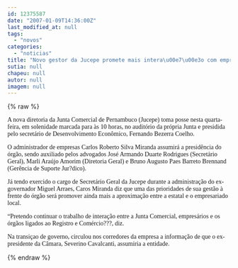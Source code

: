 ```yaml
---
id: 12375587
date: "2007-01-09T14:36:00Z"
last_modified_at: null
tags:
  - "novos"
categories:
  - "noticias"
title: "Novo gestor da Jucepe promete mais intera\u00e7\u00e3o com empresariado"
sutia: null
chapeu: null
autor: null
imagem: null
---
```

{% raw %}
<p><P><FONT face=Verdana>A nova diretoria da Junta Comercial de Pernambuco (Jucepe) toma posse nesta quarta-feira, em solenidade marcada para às 10 horas, no auditório da própria Junta e presidida pelo secretário de Desenvolvimento Econômico, Fernando Bezerra Coelho. </FONT></P></p>
<p><P><FONT face=Verdana>O administrador de empresas Carlos Roberto Silva Miranda assumirá a presidência do órgão, sendo auxiliado pelos advogados José Armando Duarte Rodrigues (Secretário Geral), Marli Araújo Amorim (Diretoria Geral) e Bruno Augusto Paes Barreto Brennand (Gerência de Suporte Jur?dico).</FONT></P></p>
<p><P><FONT face=Verdana>Já tendo exercido o cargo de Secretário Geral da Jucepe durante a administração do ex-governador Miguel Arraes, Caros Miranda diz que uma das prioridades de sua gestão à frente do órgão será promover ainda mais a aproximação entre a estatal e o empresariado local. </FONT></P></p>
<p><P><FONT face=Verdana>“Pretendo continuar o trabalho de interação entre a Junta Comercial, empresários e os órgãos ligados ao Registro e Comércio???, diz.</FONT></P></p>
<p><P><FONT face=Verdana>Na transiçao de governo, circulou nos corredores da empresa a informação de que o ex-presidente da Câmara, Severino Cavalcanti, assumiria a entidade.</P></FONT> </p>
{% endraw %}